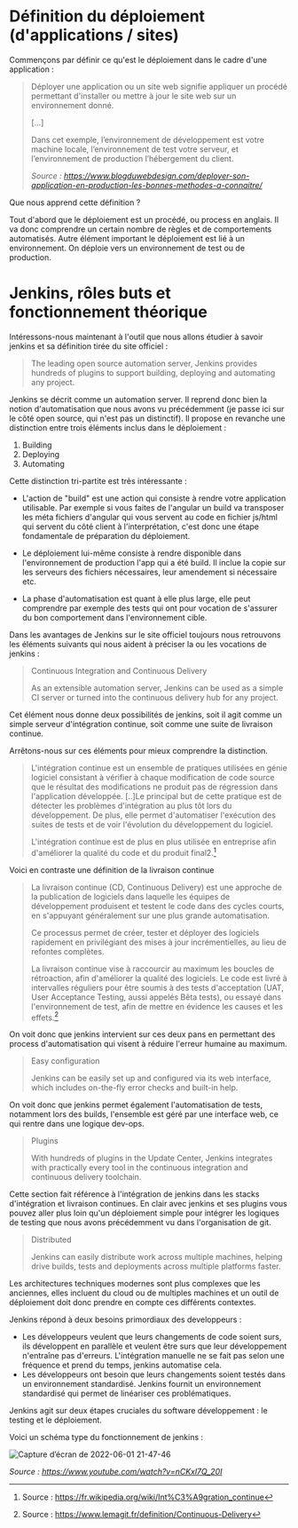 # Définition du déploiement (d'applications / sites)

Commençons par définir ce qu'est le déploiement dans le cadre d'une application : 

>Déployer une application ou un site web signifie appliquer un procédé permettant d'installer ou mettre à jour le site web sur un environnement donné.
>
>[...]
>
>Dans cet exemple, l’environnement de développement est votre machine locale, l’environnement de test votre serveur, et l’environnement de production l’hébergement du client.
>
>*Source : https://www.blogduwebdesign.com/deployer-son-application-en-production-les-bonnes-methodes-a-connaitre/*

Que nous apprend cette définition ?

Tout d'abord que le déploiement est un procédé, ou process en anglais. Il va donc comprendre un certain nombre de règles et de comportements automatisés. Autre élément important le déploiement est lié à un environnement. On déploie vers un environnement de test ou de production. 

# Jenkins, rôles buts et fonctionnement théorique

Intéressons-nous maintenant à l'outil que nous allons étudier à savoir jenkins et sa définition tirée du site officiel : 

> The leading open source automation server, Jenkins provides hundreds of plugins to support building, deploying and automating any project.

Jenkins se décrit comme un automation server. Il reprend donc bien la notion d'automatisation que nous avons vu précédemment (je passe ici sur le côté open source, qui n'est pas un distinctif). Il propose en revanche une distinction entre trois éléments inclus dans le déploiement : 

1) Building
2) Deploying
3) Automating

Cette distinction tri-partite est très intéressante :
* L'action de "build" est une action qui consiste à rendre votre application utilisable. Par exemple si vous faites de l'angular un build va transposer les méta fichiers d'angular qui vous servent au code en fichier js/html qui servent du côté client à l'interprétation, c'est donc une étape fondamentale de préparation du déploiement.

* Le déploiement lui-même consiste à rendre disponible dans l'environnement de production l'app qui a été build. Il inclue la copie sur les serveurs des fichiers nécessaires, leur amendement si nécessaire etc. 

* La phase d'automatisation est quant à elle plus large, elle peut comprendre par exemple des tests qui ont pour vocation de s'assurer du bon comportement dans l'environnement cible. 

Dans les avantages de Jenkins sur le site officiel toujours nous retrouvons les éléments suivants qui nous aident à préciser la ou les vocations de jenkins : 

> Continuous Integration and Continuous Delivery
>
>As an extensible automation server, Jenkins can be used as a simple CI server or turned into the continuous delivery hub for any project.

Cet élément nous donne deux possibilités de jenkins, soit il agit comme un simple serveur d'intégration continue, soit comme une suite de livraison continue. 

Arrêtons-nous sur ces éléments pour mieux comprendre la distinction.

> L'intégration continue est un ensemble de pratiques utilisées en génie logiciel consistant à vérifier à chaque modification de code source que le résultat des modifications ne produit pas de régression dans l'application développée. [..]Le principal but de cette pratique est de détecter les problèmes d'intégration au plus tôt lors du développement. De plus, elle permet d'automatiser l'exécution des suites de tests et de voir l'évolution du développement du logiciel.
>
>L'intégration continue est de plus en plus utilisée en entreprise afin d'améliorer la qualité du code et du produit final2.[^1] 

Voici en contraste une définition de la livraison continue

> La livraison continue (CD, Continuous Delivery) est une approche de la publication de logiciels dans laquelle les équipes de développement produisent et testent le code dans des cycles courts, en s'appuyant généralement sur une plus grande automatisation.
>
> Ce processus permet de créer, tester et déployer des logiciels rapidement en privilégiant des mises à jour incrémentielles, au lieu de refontes complètes.
>
> La livraison continue vise à raccourcir au maximum les boucles de rétroaction, afin d'améliorer la qualité des logiciels. Le code est livré à intervalles réguliers pour être soumis à des tests d'acceptation (UAT, User Acceptance Testing, aussi appelés Bêta tests), ou essayé dans l'environnement de test, afin de mettre en évidence les causes et les effets.[^2]

On voit donc que jenkins intervient sur ces deux pans en permettant des process d'automatisation qui visent à réduire l'erreur humaine au maximum. 

> Easy configuration
>
>Jenkins can be easily set up and configured via its web interface, which includes on-the-fly error checks and built-in help.

On voit donc que jenkins permet également l'automatisation de tests, notamment lors des builds, l'ensemble est géré par une interface web, ce qui rentre dans une logique dev-ops. 

>Plugins
>
>With hundreds of plugins in the Update Center, Jenkins integrates with practically every tool in the continuous integration and continuous delivery toolchain.

Cette section fait référence à l'intégration de jenkins dans les stacks d'intégration et livraison continues. En clair avec jenkins et ses plugins vous pouvez aller plus loin qu'un déploiement simple pour intégrer les logiques de testing que nous avons précédemment vu dans l'organisation de git. 

> Distributed
>
> Jenkins can easily distribute work across multiple machines, helping drive builds, tests and deployments across multiple platforms faster.

Les architectures techniques modernes sont plus complexes que les anciennes, elles incluent du cloud ou de multiples machines et un outil de déploiement doit donc prendre en compte ces différents contextes. 

Jenkins répond à deux besoins primordiaux des developpeurs : 
 - Les développeurs veulent que leurs changements de code soient surs, ils développent en parallèle et veulent être surs que leur développement n'entraîne pas d'erreurs. L'intégration manuelle ne se fait pas selon une fréquence et prend du temps, jenkins automatise cela.
 - Les développeurs ont besoin que leurs changements soient testés dans un environnement standardisé. Jenkins fournit un environnement standardisé qui permet de linéariser ces problématiques. 

Jenkins agit sur deux étapes cruciales du software développement : le testing et le déploiement.

Voici un schéma type du fonctionnement de jenkins : 

![Capture d’écran de 2022-06-01 21-47-46](https://user-images.githubusercontent.com/98811386/171489238-4487de2c-02b1-4d04-acc9-678ce96fd359.png)

*Source : https://www.youtube.com/watch?v=nCKxl7Q_20I*



[^1]: Source : https://fr.wikipedia.org/wiki/Int%C3%A9gration_continue
[^2]: Source : https://www.lemagit.fr/definition/Continuous-Delivery
